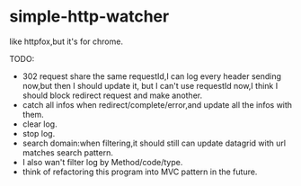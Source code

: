 simple-http-watcher
===================

like httpfox,but it's for chrome.


TODO:

* 302 request share the same requestId,I can log every header sending now,but then I should update it,
but I can't use requestId now,I think I should block redirect request and make another.
* catch all infos when redirect/complete/error,and update all the infos with them.
* clear log.
* stop log.
* search domain:when filtering,it should still can update datagrid with url matches search pattern.
* I also wan't filter log by Method/code/type.
* think of refactoring this program into MVC pattern in the future.